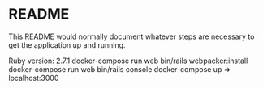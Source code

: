 # README

This README would normally document whatever steps are necessary to get the
application up and running.

Ruby version: 2.7.1
docker-compose run web bin/rails webpacker:install 
docker-compose run web bin/rails console
docker-compose up
=> localhost:3000

